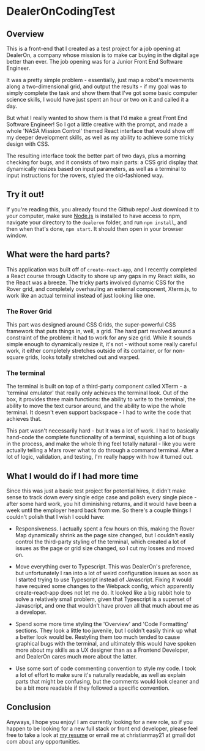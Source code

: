 # DealerOnCodingTest

## Overview
This is a front-end that I created as a test project for a job opening at DealerOn, a company whose mission is to make car buying in the digital age better than ever. The job opening was for a Junior Front End Software Engineer.

It was a pretty simple problem - essentially, just map a robot's movements along a two-dimensional grid, and output the results - if my goal was to simply complete the task and show them that I've got some basic computer science skills, I would have just spent an hour or two on it and called it a day.

But what I really wanted to show them is that I'd make a great Front End Software Engineer! So I got a little creative with the prompt, and made a whole 'NASA Mission Control' themed React interface that would show off my deeper development skills, as well as my ability to achieve some tricky design with CSS.

The resulting interface took the better part of two days, plus a morning checking for bugs, and it consists of two main parts: a CSS grid display that dynamically resizes based on input parameters, as well as a terminal to input instructions for the rovers, styled the old-fashioned way.

## Try it out!

If you're reading this, you already found the Github repo! Just download it to your computer, make sure [Node.js](https://nodejs.org/en/) is installed to have access to npm, navigate your directory to the `dealeron` folder, and run `npm install`, and then when that's done, `npm start`. It should then open in your browser window. 

## What were the hard parts?
This application was built off of `create-react-app`, and I recently completed a React course through Udacity to shore up any gaps in my React skills, so the React was a breeze. The tricky parts involved dynamic CSS for the Rover grid, and completely overhauling an external component, Xterm.js, to work like an actual terminal instead of just looking like one.

### The Rover Grid
This part was designed around CSS Grids, the super-powerful CSS framework that puts things in, well, a grid. The hard part revolved around a constraint of the problem: it had to work for any size grid. While it sounds simple enough to dynamically resize it, it's not - without some really careful work, it either completely stretches outside of its container, or for non-square grids, looks totally stretched out and warped.

### The terminal
The terminal is built on top of a third-party component called XTerm - a 'terminal emulator' that really only achieves the terminal look. Out of the box, it provides three main functions: the ability to write to the terminal, the ability to move the text cursor around, and the ability to wipe the whole terminal. It doesn't even support backspace - I had to write the code that achieves that.

This part wasn't necessarily hard - but it was a lot of work. I had to basically hand-code the complete functionality of a terminal, squishing a lot of bugs in the process, and make the whole thing feel totally natural - like you were actually telling a Mars rover what to do through a command terminal. After a lot of logic, validation, and testing, I'm really happy with how it turned out.

## What I would do if I had more time
Since this was just a basic test project for potential hires, it didn't make sense to track down every single edge case and polish every single piece - after some hard work, you hit diminishing returns, and it would have been a week until the employer heard back from me. So there's a couple things I couldn't polish that I wish I could have:

- Responsiveness. I actually spent a few hours on this, making the Rover Map dynamically shrink as the page size changed, but I couldn't easily control the third-party styling of the terminal, which created a lot of issues as the page or grid size changed, so I cut my losses and moved on.

- Move everything over to Typescript. This was DealerOn's preference, but unfortunately I ran into a lot of weird configuration issues as soon as I started trying to use Typescript instead of Javascript. Fixing it would have required some changes to the Webpack config, which apparently create-react-app does not let me do. It looked like a big rabbit hole to solve a relatively small problem, given that Typescript is a superset of Javascript, and one that wouldn't have proven all that much about me as a developer.

- Spend some more time styling the 'Overview' and 'Code Formatting' sections. They look a little too juvenile, but I coldn't easily think up what a better look would be. Restyling them too much tended to cause graphical bugs with the terminal, and ultimately this would have spoken more about my skills as a UX designer than as a Frontend Developer, and DealerOn cares much more about the latter.

- Use some sort of code commenting convention to style my code. I took a lot of effort to make sure it's naturally readable, as well as explain parts that might be confusing, but the comments would look cleaner and be a bit more readable if they followed a specific convention. 

## Conclusion

Anyways, I hope you enjoy! I am currently looking for a new role, so if you happen to be looking for a new full stack or front end developer, please feel free to take a look at [my resume](https://drive.google.com/file/d/1XFpPpb32Fr-AMSAoQmpiab4JVMQRSVOZ/view?usp=sharing) or email me at christianmay21 at gmail dot com about any opportunities. 